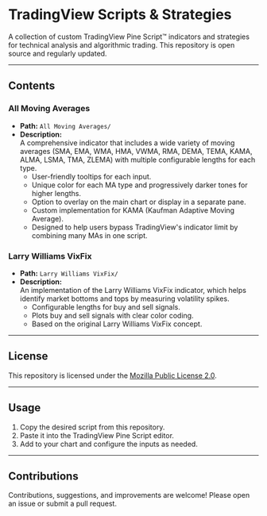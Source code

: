 # TradingView Scripts & Strategies

A collection of custom TradingView Pine Script™ indicators and strategies for technical analysis and algorithmic trading. This repository is open source and regularly updated.

---

## Contents

### All Moving Averages
- **Path:** `All Moving Averages/`
- **Description:**  
  A comprehensive indicator that includes a wide variety of moving averages (SMA, EMA, WMA, HMA, VWMA, RMA, DEMA, TEMA, KAMA, ALMA, LSMA, TMA, ZLEMA) with multiple configurable lengths for each type.  
  - User-friendly tooltips for each input.
  - Unique color for each MA type and progressively darker tones for higher lengths.
  - Option to overlay on the main chart or display in a separate pane.
  - Custom implementation for KAMA (Kaufman Adaptive Moving Average).
  - Designed to help users bypass TradingView's indicator limit by combining many MAs in one script.

### Larry Williams VixFix
- **Path:** `Larry Williams VixFix/`
- **Description:**  
  An implementation of the Larry Williams VixFix indicator, which helps identify market bottoms and tops by measuring volatility spikes.  
  - Configurable lengths for buy and sell signals.
  - Plots buy and sell signals with clear color coding.
  - Based on the original Larry Williams VixFix concept.

---

## License

This repository is licensed under the [Mozilla Public License 2.0](https://www.mozilla.org/MPL/2.0/).

---

## Usage

1. Copy the desired script from this repository.
2. Paste it into the TradingView Pine Script editor.
3. Add to your chart and configure the inputs as needed.

---

## Contributions

Contributions, suggestions, and improvements are welcome! Please open an issue or submit a pull request.
